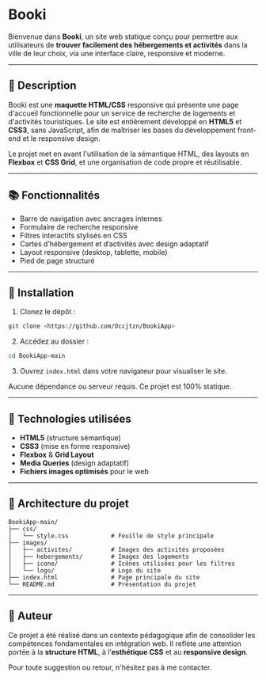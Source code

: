 
# Booki

Bienvenue dans **Booki**, un site web statique conçu pour permettre aux utilisateurs de **trouver facilement des hébergements et activités** dans la ville de leur choix, via une interface claire, responsive et moderne.

---

## 📅 Description

Booki est une **maquette HTML/CSS** responsive qui présente une page d'accueil fonctionnelle pour un service de recherche de logements et d'activités touristiques. Le site est entièrement développé en **HTML5** et **CSS3**, sans JavaScript, afin de maîtriser les bases du développement front-end et le responsive design.

Le projet met en avant l'utilisation de la sémantique HTML, des layouts en **Flexbox** et **CSS Grid**, et une organisation de code propre et réutilisable.

---

## 📚 Fonctionnalités

- Barre de navigation avec ancrages internes
- Formulaire de recherche responsive
- Filtres interactifs stylisés en CSS
- Cartes d’hébergement et d’activités avec design adaptatif
- Layout responsive (desktop, tablette, mobile)
- Pied de page structuré

---

## 🔧 Installation

1. Clonez le dépôt :

```bash
git clone <https://github.com/Occjtzn/BookiApp>
```

2. Accédez au dossier :

```bash
cd BookiApp-main
```

3. Ouvrez `index.html` dans votre navigateur pour visualiser le site.

Aucune dépendance ou serveur requis. Ce projet est 100% statique.

---

## 💚 Technologies utilisées

- **HTML5** (structure sémantique)
- **CSS3** (mise en forme responsive)
- **Flexbox** & **Grid Layout**
- **Media Queries** (design adaptatif)
- **Fichiers images optimisés** pour le web

---

## 🔖 Architecture du projet

```
BookiApp-main/
├── css/
│   └── style.css            # Feuille de style principale
├── images/
│   ├── activites/           # Images des activités proposées
│   ├── hebergements/        # Images des logements
│   ├── icone/               # Icônes utilisées pour les filtres
│   └── logo/                # Logo du site
├── index.html               # Page principale du site
└── README.md                # Présentation du projet
```

---

## 📇 Auteur

Ce projet a été réalisé dans un contexte pédagogique afin de consolider les compétences fondamentales en intégration web. Il reflète une attention portée à la **structure HTML**, à l’**esthétique CSS** et au **responsive design**.

Pour toute suggestion ou retour, n'hésitez pas à me contacter.
